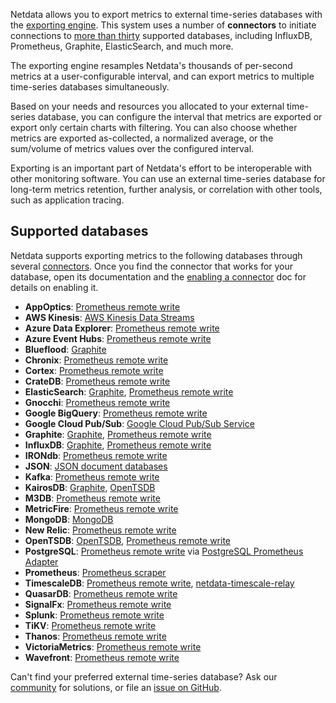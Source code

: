 

Netdata allows you to export metrics to external time-series databases with the [exporting
engine](/docs/agent/src/exporting). This system uses a number of **connectors** to initiate connections to [more than
thirty](#supported-databases) supported databases, including InfluxDB, Prometheus, Graphite, ElasticSearch, and much
more.

The exporting engine resamples Netdata's thousands of per-second metrics at a user-configurable interval, and can export
metrics to multiple time-series databases simultaneously.

Based on your needs and resources you allocated to your external time-series database, you can configure the interval
that metrics are exported or export only certain charts with filtering. You can also choose whether metrics are exported
as-collected, a normalized average, or the sum/volume of metrics values over the configured interval.

Exporting is an important part of Netdata's effort to be interoperable
with other monitoring software. You can use an external time-series database for long-term metrics retention, further
analysis, or correlation with other tools, such as application tracing.

## Supported databases

Netdata supports exporting metrics to the following databases through several
[connectors](/docs/agent/src/exporting#features). Once you find the connector that works for your database, open its
documentation and the [enabling a connector](/docs/agent/exporting-metrics/enable-an-exporting-connector) doc for details on enabling it.

- **AppOptics**: [Prometheus remote write](/docs/agent/src/exporting/prometheus/remote_write)
- **AWS Kinesis**: [AWS Kinesis Data Streams](/docs/agent/src/exporting/aws_kinesis)
- **Azure Data Explorer**: [Prometheus remote write](/docs/agent/src/exporting/prometheus/remote_write)
- **Azure Event Hubs**: [Prometheus remote write](/docs/agent/src/exporting/prometheus/remote_write)
- **Blueflood**: [Graphite](/docs/agent/src/exporting/graphite)
- **Chronix**: [Prometheus remote write](/docs/agent/src/exporting/prometheus/remote_write)
- **Cortex**: [Prometheus remote write](/docs/agent/src/exporting/prometheus/remote_write)
- **CrateDB**: [Prometheus remote write](/docs/agent/src/exporting/prometheus/remote_write)
- **ElasticSearch**: [Graphite](/docs/agent/src/exporting/graphite), [Prometheus remote
    write](/docs/agent/src/exporting/prometheus/remote_write)
- **Gnocchi**: [Prometheus remote write](/docs/agent/src/exporting/prometheus/remote_write)
- **Google BigQuery**: [Prometheus remote write](/docs/agent/src/exporting/prometheus/remote_write)
- **Google Cloud Pub/Sub**: [Google Cloud Pub/Sub Service](/docs/agent/src/exporting/pubsub)
- **Graphite**: [Graphite](/docs/agent/src/exporting/graphite), [Prometheus remote
    write](/docs/agent/src/exporting/prometheus/remote_write)
- **InfluxDB**: [Graphite](/docs/agent/src/exporting/graphite), [Prometheus remote
    write](/docs/agent/src/exporting/prometheus/remote_write)
- **IRONdb**: [Prometheus remote write](/docs/agent/src/exporting/prometheus/remote_write)
- **JSON**: [JSON document databases](/docs/agent/src/exporting/json)
- **Kafka**: [Prometheus remote write](/docs/agent/src/exporting/prometheus/remote_write)
- **KairosDB**: [Graphite](/docs/agent/src/exporting/graphite), [OpenTSDB](/docs/agent/src/exporting/opentsdb)
- **M3DB**: [Prometheus remote write](/docs/agent/src/exporting/prometheus/remote_write)
- **MetricFire**: [Prometheus remote write](/docs/agent/src/exporting/prometheus/remote_write)
- **MongoDB**: [MongoDB](/docs/agent/src/exporting/mongodb)
- **New Relic**: [Prometheus remote write](/docs/agent/src/exporting/prometheus/remote_write)
- **OpenTSDB**: [OpenTSDB](/docs/agent/src/exporting/opentsdb), [Prometheus remote
    write](/docs/agent/src/exporting/prometheus/remote_write)
- **PostgreSQL**: [Prometheus remote write](/docs/agent/src/exporting/prometheus/remote_write)
    via [PostgreSQL Prometheus Adapter](https://github.com/CrunchyData/postgresql-prometheus-adapter)
- **Prometheus**: [Prometheus scraper](/docs/agent/src/exporting/prometheus)
- **TimescaleDB**: [Prometheus remote write](/docs/agent/src/exporting/prometheus/remote_write),
    [netdata-timescale-relay](/docs/agent/src/exporting/timescale)
- **QuasarDB**: [Prometheus remote write](/docs/agent/src/exporting/prometheus/remote_write)
- **SignalFx**: [Prometheus remote write](/docs/agent/src/exporting/prometheus/remote_write)
- **Splunk**: [Prometheus remote write](/docs/agent/src/exporting/prometheus/remote_write)
- **TiKV**: [Prometheus remote write](/docs/agent/src/exporting/prometheus/remote_write)
- **Thanos**: [Prometheus remote write](/docs/agent/src/exporting/prometheus/remote_write)
- **VictoriaMetrics**: [Prometheus remote write](/docs/agent/src/exporting/prometheus/remote_write)
- **Wavefront**: [Prometheus remote write](/docs/agent/src/exporting/prometheus/remote_write)

Can't find your preferred external time-series database? Ask our [community](https://community.netdata.cloud/) for
solutions, or file an [issue on
GitHub](https://github.com/netdata/netdata/issues/new?assignees=&labels=bug%2Cneeds+triage&template=BUG_REPORT.yml).
